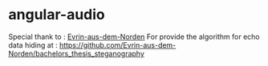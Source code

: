 # angular-audio

Special thank to : [Evrin-aus-dem-Norden](https://github.com/Evrin-aus-dem-Norden)
For provide the algorithm for echo data hiding at :
https://github.com/Evrin-aus-dem-Norden/bachelors_thesis_steganography
